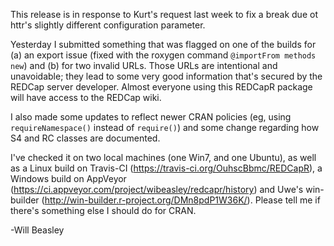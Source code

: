 This release is in response to Kurt's request last week to fix a break due ot httr's slightly different configuration parameter.

Yesterday I submitted something that was flagged on one of the builds for (a) an export issue (fixed with the roxygen command `@importFrom methods new`) and (b) for two invalid URLs.  Those URLs are intentional and unavoidable; they lead to some very good information that's secured by the REDCap server developer.  Almost everyone using this REDCapR package will have access to the REDCap wiki.

I also made some updates to reflect newer CRAN policies (eg, using `requireNamespace()` instead of `require()`) and some change regarding how S4 and RC classes are documented.

I've checked it on two local machines (one Win7, and one Ubuntu), as well as a Linux build on Travis-CI (https://travis-ci.org/OuhscBbmc/REDCapR), a Windows build on AppVeyor (https://ci.appveyor.com/project/wibeasley/redcapr/history) and Uwe's win-builder (http://win-builder.r-project.org/DMn8pdP1W36K/).  Please tell me if there's something else I should do for CRAN.

-Will Beasley
